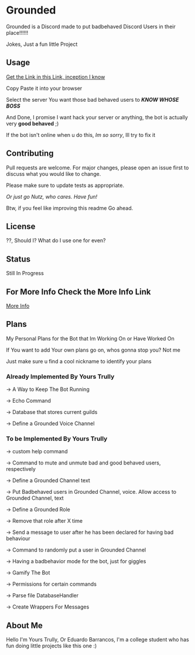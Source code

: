 # Grounded

Grounded is a Discord made to put badbehaved Discord Users in their place!!!!!!

Jokes, Just a fun little Project

## Usage

[Get the Link in this Link, inception I know](bot_info.json)

Copy Paste it into your browser

Select the server You want those bad behaved users to ***KNOW WHOSE BOSS***

And Done, I promise I want hack your server or anything, the bot is actually very **good behaved** ;)

If the bot isn't online when u do this, *Im so sorry*, Ill try to fix it

## Contributing

Pull requests are welcome. For major changes, please open an issue first to discuss what you would like to change.

Please make sure to update tests as appropriate.

*Or just go Nutz, who cares. Have fun!*

Btw, if you feel like improving this readme Go ahead.

## License

??, Should I? What do I use one for even?

## Status

Still In Progress

## For More Info Check the More Info Link

[More Info](bot_info.json)

## Plans

My Personal Plans for the Bot that Im Working On or Have Worked On

If You want to add Your own plans go on, whos gonna stop you? Not me

Just make sure u find a cool nickname to identify your plans

### Already Implemented By Yours Trully

-> A Way to Keep The Bot Running

-> Echo Command

-> Database that stores current guilds

-> Define a Grounded Voice Channel

### To be Implemented By Yours Trully

-> custom help command

-> Command to mute and unmute bad and good behaved users, respectively

-> Define a Grounded Channel text

-> Put Badbehaved users in Grounded Channel, voice. Allow access to Grounded Channel, text

-> Define a Grounded Role

-> Remove that role after X time

-> Send a message to user after he has been declared for having bad behaviour

-> Command to randomly put a user in Grounded Channel

-> Having a badbehavior mode for the bot, just for giggles

-> Gamify The Bot

-> Permissions for certain commands

-> Parse file DatabaseHandler

-> Create Wrappers For Messages

## About Me

Hello I'm Yours Trully, Or Eduardo Barrancos, I'm a college student who has fun doing little projects like this one :)
